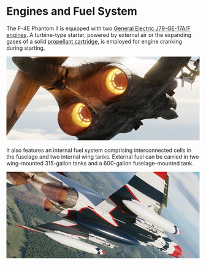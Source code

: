 # Engines and Fuel System

The F-4E Phantom II is equipped with two
[General Electric J79-GE-17A/F engines](./engines.md). A turbine-type starter,
powered by external air or the expanding gases of a solid
[propellant cartridge,](./engines.md#cartridge-mode-starting) is employed for
engine cranking during starting.

![Engine Nozzles In-Flight](../../img/phantom_engine_flight.jpg)

It also features an internal fuel system comprising interconnected
cells in the fuselage and two internal wing tanks. External fuel can be carried
in two wing-mounted 315-gallon tanks and a 600-gallon fuselage-mounted tank.

![Wing Tanks In-Flight](../../img/wing_tanks_flight.jpg)